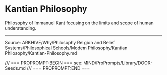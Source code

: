 # Kantian Philosophy

Philosophy of Immanuel Kant focusing on the limits and scope of human understanding.

---
Source: ARKHIVE/Why/Philosophy Religion and Belief Systems/Philosophical Schools/Modern Philosophy/Kantian Philosophy/Kantian-Philosophy.md

/// === PROPROMPT:BEGIN ===
see: MIND/ProPrompts/Library/DOOR-Seeds.md
/// === PROPROMPT:END ===
